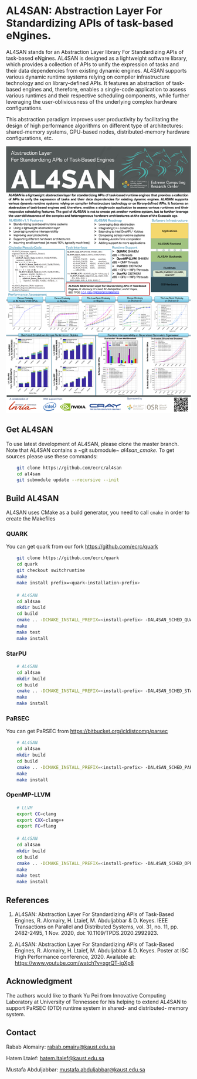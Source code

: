 # AL4SAN:  Abstraction Layer For Standardizing APIs of task-based eNgines.
AL4SAN stands for an Abstraction Layer library For Standardizing APIs of task-based eNgines. 
AL4SAN is designed as a lightweight software library, which provides a collection of APIs to unify the expression of tasks and their data dependencies from existing dynamic engines. AL4SAN supports various dynamic runtime systems relying on compiler infrastructure technology and on library-defined APIs. It features an abstraction of task-based engines and, therefore, enables a single-code application to assess various runtimes and their respective scheduling components, while further leveraging the user-obliviousness of the underlying complex hardware configurations. 

This abstraction paradigm improves user productivity by facilitating the design of high performance algorithms on different type of architectures:
shared-memory systems, GPU-based nodes, distributed-memory hardware configurations, etc.

![Handout](doc/al4san-handout-final.png)

## Get AL4SAN

  To use latest development of AL4SAN, please clone the master
  branch. Note that AL4SAN contains a ~git submodule~ *al4san_cmake*.
  To get sources please use these commands:

```sh
    git clone https://github.com/ecrc/al4san
    cd al4san
    git submodule update --recursive --init
```

## Build AL4SAN

  AL4SAN uses CMake as a build generator, you need to call `cmake` in order to create the Makefiles

### QUARK
   You can get quark from our fork https://github.com/ecrc/quark

```sh
    git clone https://github.com/ecrc/quark
    cd quark
    git checkout switchruntime
    make
    make install prefix=<quark-installation-prefix>

    # AL4SAN
    cd al4san
    mkdir build
    cd build
    cmake .. -DCMAKE_INSTALL_PREFIX=<install-prefix> -DAL4SAN_SCHED_QUARK=ON -DQUARK_INCDIR=<quark-install-prefix>/include -DQUARK_LIBDIR=<quark-install-prefix>/lib -DAL4SAN_ENABLE_EXAMPLE=ON
    make
    make test
    make install
```

### StarPU
```sh
    # AL4SAN
    cd al4san
    mkdir build
    cd build
    cmake .. -DCMAKE_INSTALL_PREFIX=<install-prefix> -DAL4SAN_SCHED_STARPU=ON -DAL4SAN_ENABLE_CUDA=OFF -DAL4SAN_USE_CUDA=OFF
    make
    make install
```

### PaRSEC
  You can get PaRSEC from https://bitbucket.org/icldistcomp/parsec
```sh
    # AL4SAN
    cd al4san
    mkdir build
    cd build
    cmake .. -DCMAKE_INSTALL_PREFIX=<install-prefix> -DAL4SAN_SCHED_PARSEC=ON -DAL4SAN_USE_MPI=ON
    make
    make install
```

### OpenMP-LLVM
```sh
    # LLVM
    export CC=clang
    export CXX=clang++
    export FC=flang

    # AL4SAN
    cd al4san
    mkdir build
    cd build
    cmake .. -DCMAKE_INSTALL_PREFIX=<install-prefix> -DAL4SAN_SCHED_OPENMP=ON -DAL4SAN_ENABLE_EXAMPLE=ON
    make
    make test
    make install
```
## References
1. AL4SAN: Abstraction Layer For Standardizing APIs of Task-Based Engines,
R. Alomairy, H. Ltaief, M. Abduljabbar & D. Keyes. IEEE Transactions on
Parallel and Distributed Systems, vol. 31, no. 11, pp. 2482-2495, 1 Nov. 2020,
doi: 10.1109/TPDS.2020.2992923.

2. AL4SAN: Abstraction Layer For Standardizing APIs of Task-Based Engines,
R. Alomairy, H. Ltaief, M. Abduljabbar & D. Keyes. Poster at ISC High Performance 
conference, 2020. Available at: https://www.youtube.com/watch?v=xgrQT-igXp8

## Acknowledgment
The authors would like to thank Yu Pei from Innovative Computing Laboratory at University of Tennessee for his helping to extend AL4SAN to support PaRSEC (DTD) runtime system in shared- and distributed- memory system.  

## Contact
Rabab Alomairy: rabab.omairy@kaust.edu.sa

Hatem Ltaief: hatem.ltaief@kaust.edu.sa

Mustafa Abduljabbar: mustafa.abduljabbar@kaust.edu.sa 


